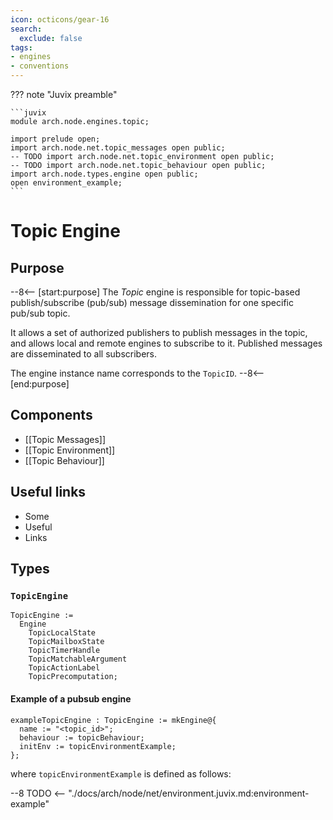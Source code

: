 ```yaml
---
icon: octicons/gear-16
search:
  exclude: false
tags:
- engines
- conventions
---
```


??? note "Juvix preamble"

    ```juvix
    module arch.node.engines.topic;

    import prelude open;
    import arch.node.net.topic_messages open public;
    -- TODO import arch.node.net.topic_environment open public;
    -- TODO import arch.node.net.topic_behaviour open public;
    import arch.node.types.engine open public;
    open environment_example;
    ```

# Topic Engine

## Purpose

--8<-- [start:purpose]
The *Topic* engine is responsible
for topic-based publish/subscribe (pub/sub) message dissemination
for one specific pub/sub topic.

It allows a set of authorized publishers
to publish messages in the topic,
and allows local and remote engines to subscribe to it.
Published messages are disseminated to all subscribers.

The engine instance name corresponds to the `TopicID`.
--8<-- [end:purpose]

## Components

- [[Topic Messages]]
- [[Topic Environment]]
- [[Topic Behaviour]]

## Useful links

- Some
- Useful
- Links

## Types

### `TopicEngine`

<!-- --8<-- [start:TopicEngine] -->
```TODO juvix
TopicEngine :=
  Engine
    TopicLocalState
    TopicMailboxState
    TopicTimerHandle
    TopicMatchableArgument
    TopicActionLabel
    TopicPrecomputation;
```
<!-- --8<-- [end:TopicEngine] -->

#### Example of a pubsub engine

<!-- --8<-- [start:TopicEngine] -->
```TODO juvix
exampleTopicEngine : TopicEngine := mkEngine@{
  name := "<topic_id>";
  behaviour := topicBehaviour;
  initEnv := topicEnvironmentExample;
};
```
<!-- --8<-- [end:TopicEngine] -->

where `topicEnvironmentExample` is defined as follows:

--8 TODO <-- "./docs/arch/node/net/environment.juvix.md:environment-example"
